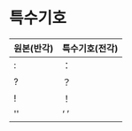 # 특수기호

<center>

| 원본(반각) | 특수기호(전각) |
| ---------- | -------------- |
| :          | ：             |
| ?          | ？             |
| !          | ！             |
| ''         | ‘ ’            |

</center>
